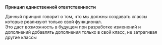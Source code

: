 **Принцип единственной ответственности**

Данный принцип говорит о том, что мы должны создавать классы которые реализуют только свой функционал.\
Это даст возможность в будущем при разработке изменений и дополнений добавлять дополнения только в свой класс, не затрагивая другие классы